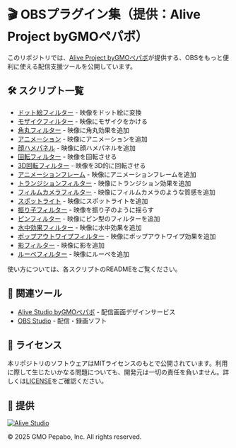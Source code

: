# 🎬 OBSプラグイン集（提供：Alive Project byGMOペパボ）

このリポジトリでは、[Alive Project byGMOペパボ](https://alive-project.com/)が提供する、OBSをもっと便利に使える配信支援ツールを公開しています。

## 🛠️ スクリプト一覧

- [ドット絵フィルター](./scripts/halftone-dot-filter/README.md) - 映像をドット絵に変換
- [モザイクフィルター](./scripts/mosaic-filter/README.md) - 映像にモザイクをかける
- [角丸フィルター](./scripts/rounded-corner-filter/README.md) - 映像に角丸効果を追加
- [アニメーション](./scripts/animation-filter/README.md) - 映像にアニメーションを追加
- [顔ハメパネル](./scripts/face-hole-filter/README.md) - 映像に顔ハメパネルを追加
- [回転フィルター](./scripts/rotation-filter/README.md) - 映像を回転させる
- [3D回転フィルター](./scripts/3drotation-filter/README.md) - 映像を3D的に回転させる
- [アニメーションフレーム](./scripts/animation-frame-filter/README.md) - 映像にアニメーションフレームを追加
- [トランジションフィルター](./scripts/transition-filter/README.md) - 映像にトランジション効果を追加
- [フィルムカメラフィルター](./scripts/film-camera-filter/README.md) - 映像にフィルムカメラのような質感を追加
- [スポットライト](./scripts/spotlight-filter/README.md) - 映像にスポットライトを追加
- [振り子フィルター](./scripts/pendulum-filter/README.md) - 映像を振り子のように揺らす
- [ピンフィルター](./scripts/pin-filter/README.md) - 映像にピン型のフィルターを追加
- [水中効果フィルター](./scripts/water-immersion-filter/README.md) - 映像に水中効果を追加
- [ポップアウトワイプフィルター](./scripts/popout-wipe-filter/README.md) - 映像にポップアウトワイプ効果を追加
- [影フィルター](./scripts/drop-shadow-filter/README.md) - 映像に影を追加
- [ルーペフィルター](https://raw.githubusercontent.com/pepabo/alive-project-obs-plugins/main/scripts/magnifier-filter/magnifier-filter.lua) - 映像にルーペを追加

使い方については、各スクリプトのREADMEをご覧ください。

## 🔗 関連ツール

- [Alive Studio byGMOペパボ](https://alive-project.com/studio) - 配信画面デザインサービス
- [OBS Studio](https://obsproject.com/) - 配信・録画ソフト

## 📝 ライセンス

本リポジトリのソフトウェアはMITライセンスのもとで公開されています。利用に際して生じたいかなる問題についても、開発元は一切の責任を負いません。詳しくは[LICENSE](./LICENSE)をご確認ください。

## 🎯 提供

[![Alive Studio](./assets/alive-studio-logo.png)](https://alive-project.com/studio)

© 2025 GMO Pepabo, Inc. All rights reserved.
